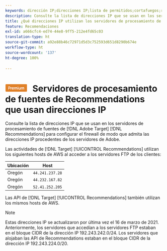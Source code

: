 ```yaml
---
keywords: dirección IP;direcciones IP;lista de permitidos;cortafuegos;recomendaciones;fuente;servidores;adobe experience cloud;recommendations
description: Consulte la lista de direcciones IP que se usan en los servidores de procesamiento de fuentes de recomendaciones de  [!DNL Target]  para configurar el firewall de modo que admita las direcciones IP procedentes de los servidores de Adobe.
title: ¿Qué direcciones IP utilizan los servidores de procesamiento de fuentes de Recommendations?
feature: Recomendaciones
exl-id: a666cfc4-ed74-44e8-9ff5-212e4fd65c03
translation-type: ht
source-git-commit: a92e88b46c72971d5d3c752593d651d8290b674e
workflow-type: ht
source-wordcount: '137'
ht-degree: 100%

---
```


# ![PREMIUM](/help/assets/premium.png) Servidores de procesamiento de fuentes de Recommendations que usan direcciones IP

Consulte la lista de direcciones IP que se usan en los servidores de procesamiento de fuentes de [!DNL Adobe Target] [!DNL Recommendations] para configurar el firewall de modo que admita las direcciones IP procedentes de los servidores de Adobe.

Las actividades de [!DNL Target] [!UICONTROL Recommendations] utilizan los siguientes hosts de AWS al acceder a los servidores FTP de los clientes:

| Ubicación | Host |
| --- | --- |
| Oregón | `44.241.237.28` |
| Oregón | `44.232.167.82` |
| Oregón | `52.41.252.205` |

Las API de [!DNL Target] [!UICONTROL Recommendations] también utilizan los mismos hosts de AWS.

>[!NOTE]
>
>Estas direcciones IP se actualizaron por última vez el 16 de marzo de 2021. Anteriormente, los servidores que accedían a los servidores FTP estaban en el bloque CIDR de la dirección IP 192.243.242.0/24. Los servidores que alojaban las API de Recommendations estaban en el bloque CIDR de la dirección IP 192.243.224.0/20.
